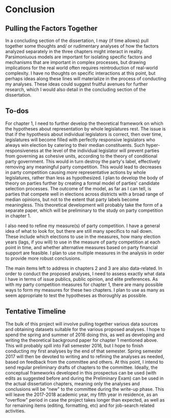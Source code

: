 # Conclusion

## Pulling the Factors Together

In a concluding section of the dissertation, I may (if time allows) pull together some thoughts and/ or rudimentary analyses of how the factors analyzed separately in the three chapters might interact in reality. Parsimoniuous models are important for isolating specific factors and mechanisms that are important in complex processes, but drawing implications for the real world often requires reintroduction of real-world complexity. I have no thoughts on specific interactions at this point, but perhaps ideas along these lines will materialize in the process of conducting my analyses. These ideas could suggest fruitful avenues for further research, which I would also detail in the concluding section of the dissertation.

## To-dos

For chapter 1, I need to further develop the theoretical framework on which the hypotheses about representation by whole legislatures rest. The issue is that if the hypothesis about individual legislators is correct, then over time, legislatures will become filled with perfectly responsive legislators who always win election by catering to their median constituents. Such hyper-responsiveness at the level of the individual legislator will prevent parties from governing as cohesive units, according to the theory of conditional party government. This would in turn destroy the party's label, effectively removing any meaningful party competition. This would lead to decreases in party competition causing *more* representative actions by whole legislatures, rather than less as hypothesized. I plan to develop the body of theory on parties further by creating a formal model of parties' candidate selection processes. The outcome of the model, as far as I can tell, is parties that compete well in elections across districts with a broad range of median opinions, but not to the extent that party labels become meaningless. This theoretical development will probably take the form of a separate paper, which will be preliminary to the study on party competition in chapter 1.

I also need to refine my measure(s) of party competition. I have a general idea of what to look for, but there are still many specifics to nail down. These include which elections to use in the measures, how many election years (lags, if you will) to use in the measure of party competition at each point in time, and whether alternative measures based on party financial support are feasible. I plan to use multiple measures in the analysis in order to provide more robust conclusions.

The main items left to address in chapters 2 and 3 are also data-related. In order to conduct the proposed analyses, I need to assess exactly what data I have in terms of issue publics, public opinion, and elite preferences. As with my party competition measures for chapter 1, there are many possible ways to form my measures for these two chapters. I plan to use as many as seem appropriate to test the hypotheses as thoroughly as possible.

## Tentative Timeline

The bulk of this project will involve pulling together various data sources and obtaining datasets suitable for the various proposed analyses. I hope to spend the spring and summer of 2016 doing this, as well as developing and writing the theoretical background paper for chapter 1 mentioned above. This will probably spill into Fall semester 2016, but I hope to finish conducting my first analyses by the end of that semester. Spring semester 2017 will then be devoted to writing and to refining the analyses as needed, based on feedback from the committee and others. At this point, I intend to send regular preliminary drafts of chapters to the committee. Ideally, the conceptual frameworks developed in this prospectus can be used (with edits as suggested before and during the Preliminary Exam) can be used in the actual dissertation chapters, meaning only the analyses and conclusions will be "new" to the committee during the write-up phase. This will leave the 2017-2018 academic year, my fifth year in residence, as an "overflow" period in case the project takes longer than expected, as well as for remaining items (editing, formatting, etc) and for job-search related activities.
